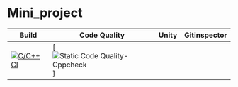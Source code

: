 # Mini_project
Build | Code Quality | Unity | Gitinspector
---------|------------|-----------|----------
[![C/C++ CI](https://github.com/sherisumanthreddy/SHERI-SUMANTHREDDY-314316-STEPIN/workflows/c.yml/badge.svg)](https://github.com/sherisumanthreddy/SHERI-SUMANTHREDDY-314316-STEPIN/workflows/c.yml)|[![Static Code Quality- Cppcheck](https://github.com/sherisumanthreddy/SHERI-SUMANTHREDDY-314316-STEPIN/actions/workflows/cppcheck.yml/badge.svg)]
